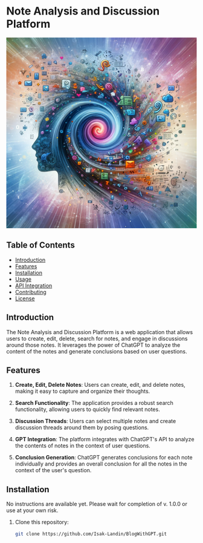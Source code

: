 # Note Analysis and Discussion Platform

![Project Logo](https://github.com/Isak-Landin/BlogWithGPT/blob/main/logo.png)

## Table of Contents

- [Introduction](#introduction)
- [Features](#features)
- [Installation](#installation)
- [Usage](#usage)
- [API Integration](#api-integration)
- [Contributing](#contributing)
- [License](#license)

## Introduction

The Note Analysis and Discussion Platform is a web application that allows users to create, edit, delete, search for notes, and engage in discussions around those notes. It leverages the power of ChatGPT to analyze the content of the notes and generate conclusions based on user questions.

## Features

1. **Create, Edit, Delete Notes**: Users can create, edit, and delete notes, making it easy to capture and organize their thoughts.

2. **Search Functionality**: The application provides a robust search functionality, allowing users to quickly find relevant notes.

3. **Discussion Threads**: Users can select multiple notes and create discussion threads around them by posing questions.

4. **GPT Integration**: The platform integrates with ChatGPT's API to analyze the contents of notes in the context of user questions.

5. **Conclusion Generation**: ChatGPT generates conclusions for each note individually and provides an overall conclusion for all the notes in the context of the user's question.

## Installation

No instructions are available yet. Please wait for completion of v. 1.0.0 or use at your own risk.

1. Clone this repository:
   ```bash
   git clone https://github.com/Isak-Landin/BlogWithGPT.git